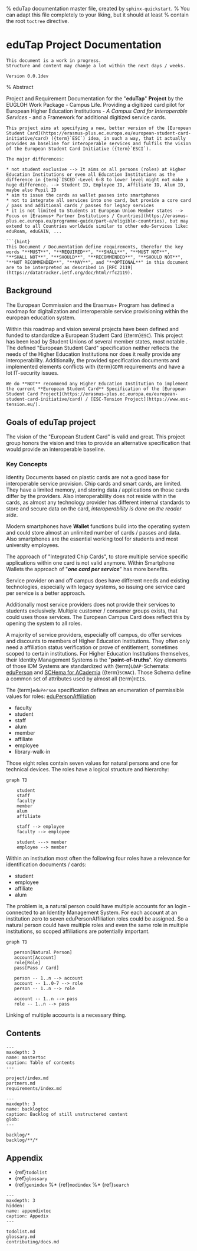% eduTap documentation master file, created by `sphinx-quickstart`.
% You can adapt this file completely to your liking, but it should at least
% contain the root `toctree` directive.

# eduTap Project Documentation

```{attention}
This document is a work in progress.
Structure and content may change a lot within the next days / weeks.

Version 0.0.1dev

```
% Abstract

Project and Requirement Documentation for the "**eduTap**" **Project** by the EUGLOH Work Package - Campus Life.
Providing a digitized card pilot for European Higher Education Institutions - *A Campus Card for Interoperable Services* - and a Framework for additional digitized service cards.

```{note}
This project aims at specifying a new, better version of the [European Student Card](https://erasmus-plus.ec.europa.eu/european-student-card-initiative/card) ({term}`ESC`) idea, in such a way, that it actually provides an baseline for interoperable services and fulfils the vision of the European Student Card Initiative ({term}`ESCI`).

The major differences:

* not student exclusive --> It aims on all persons (roles) at Higher Education Institutions or even all Education Institutions as the difference in {term}`ISCED`-Level 6-8 to lower level might not make a huge difference. --> Student ID, Employee ID, Affiliate ID, Alum ID, maybe also Pupil ID
* aim to issue the cards as wallet passes into smartphones
* not to integrate all services into one card, but provide a core card / pass and additional cards / passes for legacy services
* it is not limited to Students at European Union Member states --> Focus on [Erasmus+ Partner Institutions / Countries](https://erasmus-plus.ec.europa.eu/programme-guide/part-a/eligible-countries), but may extend to all Countries worldwide similar to other edu-Services like: eduRoam, eduGAIN, ...

```{hint}
This Document / Documentation define requirements, therefor the key words "**MUST**", "**REQUIRED**", "**SHALL**", "**MUST NOT**", "**SHALL NOT**", "**SHOULD**", "**RECOMMENDED**", "**SHOULD NOT**", "**NOT RECOMMENDED**", "**MAY**", and "**OPTIONAL**" in this document are to be interpreted as described in [RFC 2119](https://datatracker.ietf.org/doc/html/rfc2119).
```

## Background

The European Commission and the Erasmus+ Program has defined a roadmap for digitalization and interoperable service provisioning within the european education system.

Within this roadmap and vision several projects have been defined and funded to standardize a European Student Card ({term}`ESC`).
This project has been lead by Student Unions of several member states, most notable .
The defined "European Student Card" specification neither reflects the needs of the Higher Education Institutions nor does it really provide any interoperability.
Additionally, the provided specification documents and implemented elements conflicts with {term}`GDPR` requirements and have a lot IT-security issues.

```{warning}
We do **NOT** recommend any Higher Education Institution to implement the current **European Student Card** Specification of the [European Student Card Project](https://erasmus-plus.ec.europa.eu/european-student-card-initiative/card) / [ESC-Tension Project](https://www.esc-tension.eu/).
```

## Goals of eduTap project

The vision of the "European Student Card" is valid and great.
This project group honors the vision and tries to provide an alternative specification that would provide an interoperable baseline.

### Key Concepts

Identity Documents based on plastic cards are not a good base for interoperable service provision.
Chip cards and smart cards, are limited.
They have a limited memory, and storing data / applications on those cards differ by the providers.
Also interoperability does not reside within the cards, as almost any technology provider has different internal standards to store and secure data on the card, *interoperability is done on the reader side*.

Modern smartphones have **Wallet** functions build into the operating system and could store almost an unlimited number of cards / passes and data.
Also smartphones are the essential working tool for students and most university employees.

The approach of "Integrated Chip Cards", to store multiple service specific applications within one card is not valid anymore.
Within Smartphone Wallets the approach of "***one card per service***" has more benefits.

Service provider on and off campus does have different needs and existing technologies, especially with legacy systems, so issuing one service card per service is a better approach.

Additionally most service providers does not provide their services to students exclusively.
Multiple customer / consumer groups exists, that could uses those services.
The European Campus Card does reflect this by opening the system to all roles.

A majority of service providers, especially off campus, do offer services and discounts to members of Higher Education Institutions.
They often only need a affiliation status verification or prove of entitlement, sometimes scoped to certain institutions.
For Higher Education Institutions themselves, their Identity Management Systems is the "**point-of-truths**".
Key elements of those IDM Systems are standardized with {term}`LDAP`-Schemata: [eduPerson](https://wiki.refeds.org/display/STAN/eduPerson) and [SCHema for ACademia](https://wiki.refeds.org/display/STAN/SCHAC) ({term}`SCHAC`).
Those Schema define a common set of attributes used by almost all {term}`HEI`s.

The {term}`eduPerson` specification defines an enumeration of permissible values for roles: [eduPersonAffiliation](https://wiki.refeds.org/display/STAN/eduPerson+2021-11#eduPerson202111-eduPersonAffiliation)

* faculty
* student
* staff
* alum
* member
* affiliate
* employee
* library-walk-in

Those eight roles contain seven values for natural persons and one for technical devices.
The roles have a logical structure and hierarchy:

```{mermaid}
graph TD

    student
    staff
    faculty
    member
    alum
    affiliate

    staff --> employee
    faculty --> employee

    student ---> member
    employee --> member
```

Within an institution most often the following four roles have a relevance for identification documents / cards:

* student
* employee
* affiliate
* alum

The problem is, a natural person could have multiple accounts for an login - connected to an Identity Management System.
For each account at an institution zero to seven eduPersonAffiliation roles could be assigned.
So a natural person could have multiple roles and even the same role in multiple institutions, so scoped affiliations are potentially important.

```{mermaid}
graph TD

   person[Natural Person]
   account[Account]
   role[Role]
   pass[Pass / Card]

   person -- 1..n --> account
   account -- 1..0-7 --> role
   person -- 1..n --> role

   account -- 1..n --> pass
   role -- 1..n --> pass

```

Linking of multiple accounts is a necessary thing.

## Contents

```{toctree}
---
maxdepth: 3
name: mastertoc
caption: Table of contents
---

project/index.md
partners.md
requirements/index.md

```


```{toctree}
---
maxdepth: 3
name: backlogtoc
caption: Backlog of still unstructered content
glob:
---

backlog/*
backlog/**/*

```

## Appendix

* {ref}`todolist`
* {ref}`glossary`
* {ref}`genindex`
%* {ref}`modindex`
%* {ref}`search`

```{toctree}
---
maxdepth: 3
hidden:
name: appendixtoc
caption: Appedix
---

todolist.md
glossary.md
contributing/docs.md

```
